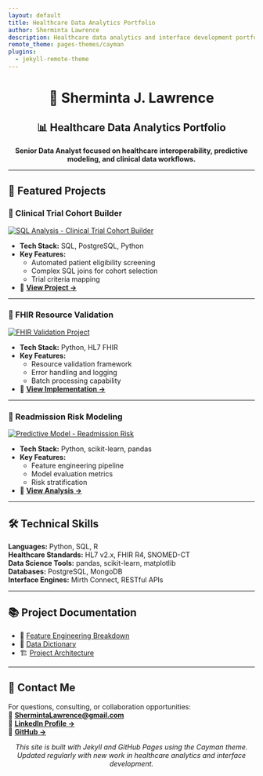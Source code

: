 ```yaml
---
layout: default
title: Healthcare Data Analytics Portfolio
author: Sherminta Lawrence
description: Healthcare data analytics and interface development portfolio
remote_theme: pages-themes/cayman
plugins:
  - jekyll-remote-theme
---
```


<!-- 🔥 Intro Banner -->
<h1 align="center">👋 Sherminta J. Lawrence</h1>
<h2 align="center">📊 Healthcare Data Analytics Portfolio</h2>
<p align="center"><strong>Senior Data Analyst focused on healthcare interoperability, predictive modeling, and clinical data workflows.</strong></p>

---

## 🏥 Featured Projects

### 📌 Clinical Trial Cohort Builder
[![SQL Analysis - Clinical Trial Cohort Builder](assets/images/sql_analysis.png)](https://github.com/MitaJuanita/DA_project/blob/main/notebooks/active/Clinical_Trial_List.ipynb)

- **Tech Stack:** SQL, PostgreSQL, Python  
- **Key Features:**
  - Automated patient eligibility screening  
  - Complex SQL joins for cohort selection  
  - Trial criteria mapping  
- 🔗 [**View Project →**](https://github.com/MitaJuanita/DA_project/blob/main/notebooks/active/Clinical_Trial_List.ipynb)

---

### 🧪 FHIR Resource Validation
[![FHIR Validation Project](assets/images/fhir_validation.png)](https://github.com/MitaJuanita/DA_project/blob/main/notebooks/active/FHIR_Project.ipynb)

- **Tech Stack:** Python, HL7 FHIR  
- **Key Features:**
  - Resource validation framework  
  - Error handling and logging  
  - Batch processing capability  
- 🔗 [**View Implementation →**](https://github.com/MitaJuanita/DA_project/blob/main/notebooks/active/FHIR_Project.ipynb)

---

### 🧠 Readmission Risk Modeling
[![Predictive Model - Readmission Risk](assets/images/prediction_model.png)](https://github.com/MitaJuanita/DA_project/blob/main/notebooks/active/Readmission_Modeling.ipynb)

- **Tech Stack:** Python, scikit-learn, pandas  
- **Key Features:**
  - Feature engineering pipeline  
  - Model evaluation metrics  
  - Risk stratification  
- 🔗 [**View Analysis →**](https://github.com/MitaJuanita/DA_project/blob/main/notebooks/active/Readmission_Modeling.ipynb)

---

## 🛠 Technical Skills

**Languages:** Python, SQL, R  
**Healthcare Standards:** HL7 v2.x, FHIR R4, SNOMED-CT  
**Data Science Tools:** pandas, scikit-learn, matplotlib  
**Databases:** PostgreSQL, MongoDB  
**Interface Engines:** Mirth Connect, RESTful APIs

---

## 📚 Project Documentation

- 📌 [Feature Engineering Breakdown](docs/Feature_Engineering_Breakdown.md)  
- 📘 [Data Dictionary](docs/Data_Dictionary.md)  
- 🏗 [Project Architecture](docs/Architecture.md)  

---

## 🔗 Contact Me

For questions, consulting, or collaboration opportunities:  
📧 **[ShermintaLawrence@gmail.com](mailto:ShermintaLawrence@gmail.com)**  
🔗 **[LinkedIn Profile →](https://linkedin.com/in/shermintalawrence)**  
🐙 **[GitHub →](https://github.com/MitaJuanita)**

<p align="center">
  <em>This site is built with Jekyll and GitHub Pages using the Cayman theme. Updated regularly with new work in healthcare analytics and interface development.</em>
</p>
